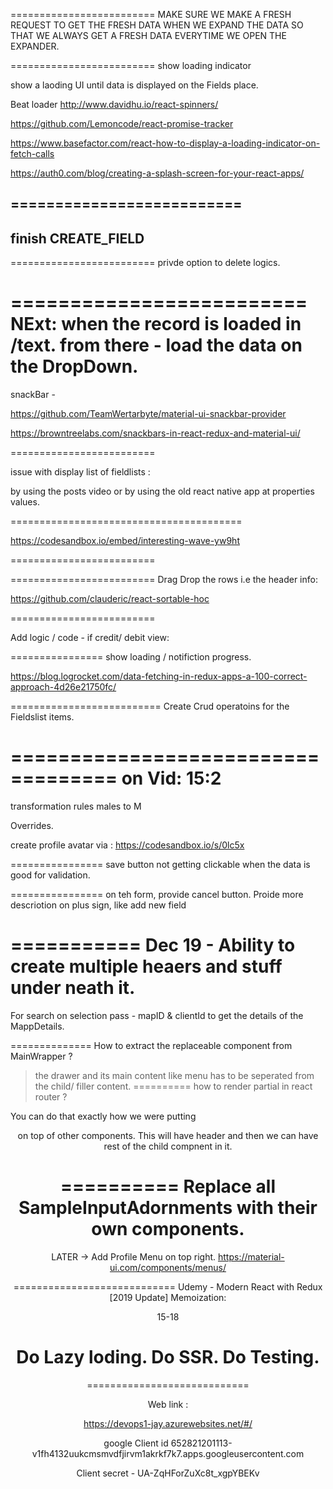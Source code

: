 =========================
MAKE SURE WE MAKE A FRESH REQUEST TO GET THE FRESH DATA WHEN WE EXPAND THE DATA 
SO THAT WE ALWAYS GET A FRESH DATA EVERYTIME WE OPEN THE EXPANDER. 

=========================
show  loading indicator 


show a laoding UI until data is displayed on the 
Fields place. 


Beat loader 
http://www.davidhu.io/react-spinners/

https://github.com/Lemoncode/react-promise-tracker

https://www.basefactor.com/react-how-to-display-a-loading-indicator-on-fetch-calls

https://auth0.com/blog/creating-a-splash-screen-for-your-react-apps/

========================== 
-----
finish CREATE_FIELD
-------
=========================
privde option to delete logics.

=========================
NExt: when the record is loaded in /text. 
from there - load the data on the DropDown. 
==============
snackBar -


https://github.com/TeamWertarbyte/material-ui-snackbar-provider

https://browntreelabs.com/snackbars-in-react-redux-and-material-ui/

=========================

issue with display list of fieldlists :  

by using the posts  video or 
by using the old react native app at properties values. 

========================================


https://codesandbox.io/embed/interesting-wave-yw9ht

=========================


=========================
Drag Drop the rows i.e the header info: 

https://github.com/clauderic/react-sortable-hoc


=========================

Add logic / code - if credit/ debit view: 

================
show loading  / notifiction progress. 

https://blog.logrocket.com/data-fetching-in-redux-apps-a-100-correct-approach-4d26e21750fc/


==========================
Create Crud operatoins for the Fieldslist items. 

===================================
on Vid:  15:2 
==========================
transformation rules 
males to M 

Overrides. 

create profile avatar via :
https://codesandbox.io/s/0lc5x

================
save button not getting clickable when the data is good for validation. 

================
on teh form, provide cancel button. 
Proide more descriotion on plus sign, like add new field 

===========
Dec 19 - 
Ability to create multiple heaers and stuff under neath it. 
===========

For search on selection pass   - mapID & clientId  to get the details of the MappDetails. 

==============
How to extract the replaceable component from MainWrapper ?

> the drawer and its main content like menu has to be seperated from the 
child/ filler content. 
==========
how to render partial in react router ?

You can do that exactly how we were putting <Header> on top of other components.  This will have header and then we can have rest of the child compnent in it. 

==========
Replace all 
SampleInputAdornments  with their own components. 
============================

LATER -> 
Add Profile Menu on top right. 
https://material-ui.com/components/menus/

============================
Udemy - Modern React with Redux [2019 Update]
Memoization: 

15-18 

Do Lazy loding. 
Do SSR. 
Do Testing. 
============================


============================



Web link : 

https://devops1-jay.azurewebsites.net/#/

google Client id
652821201113-v1fh4132uukcmsmvdfjirvm1akrkf7k7.apps.googleusercontent.com

Client secret - 
UA-ZqHForZuXc8t_xgpYBEKv

